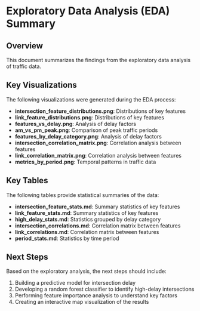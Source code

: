 # Exploratory Data Analysis (EDA) Summary

## Overview
This document summarizes the findings from the exploratory data analysis of traffic data.

## Key Visualizations
The following visualizations were generated during the EDA process:

- **intersection_feature_distributions.png**: Distributions of key features
- **link_feature_distributions.png**: Distributions of key features
- **features_vs_delay.png**: Analysis of delay factors
- **am_vs_pm_peak.png**: Comparison of peak traffic periods
- **features_by_delay_category.png**: Analysis of delay factors
- **intersection_correlation_matrix.png**: Correlation analysis between features
- **link_correlation_matrix.png**: Correlation analysis between features
- **metrics_by_period.png**: Temporal patterns in traffic data

## Key Tables
The following tables provide statistical summaries of the data:

- **intersection_feature_stats.md**: Summary statistics of key features
- **link_feature_stats.md**: Summary statistics of key features
- **high_delay_stats.md**: Statistics grouped by delay category
- **intersection_correlations.md**: Correlation matrix between features
- **link_correlations.md**: Correlation matrix between features
- **period_stats.md**: Statistics by time period

## Next Steps
Based on the exploratory analysis, the next steps should include:

1. Building a predictive model for intersection delay
2. Developing a random forest classifier to identify high-delay intersections
3. Performing feature importance analysis to understand key factors
4. Creating an interactive map visualization of the results
